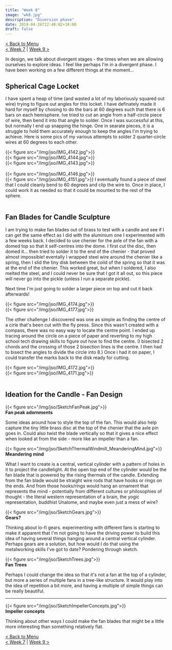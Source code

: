 ```yaml
---
title: "Week 8"
image: "wk8.jpg"
description: "Diversion phase"
date: 2019-04-26T22:48:02+10:00
draft: false
---
```


[< Back to Menu](/jso/)  
[< Week 7](/jso/week07) | [Week 9 >](/jso/week09)

In design, we talk about divergent stages - the times when we are allowing ourselves to explore ideas.  I feel like perhaps I'm in a divergent phase.  I have been working on a few different things at the moment...


## Spherical Cage Locket

I have spent a heap of time (and wasted a lot of my laboriously squared out wire) trying to figure out angles for this locket.  I have definately made it hard for myself by chosing to do the bars at 60 degrees such that there is 6 bars on each hemisphere.  Ive tried to cut an angle from a half-circle piece of wire, then bend it into that angle to solder.  Once I was successful at this, but normally I end up snapping the hinge.  One in searate pieces, it is a struggle to hold them accurately enough to keep the angles I'm trying to achieve.  Here is some pics of my various attempts to solder 2 quarter-circle wires at 60 degrees to each other.

<div class="row">
    <div class="4u 12u$(medium)">
        {{< figure src="/img/jso/IMG_4142.jpg">}}
    </div>
    <div class="4u 12u$(medium)">
        {{< figure src="/img/jso/IMG_4144.jpg">}}
    </div>
    <div class="4u 12u$(medium)">
        {{< figure src="/img/jso/IMG_4143.jpg">}}
    </div>
</div>

<br>
<div class="row">
    <div class="6u 12u$(medium)">
        {{< figure src="/img/jso/IMG_4146.jpg">}}
    </div>
    <div class="6u 12u$(medium)">
        {{< figure src="/img/jso/IMG_4151.jpg">}}
        I eventually found a piece of steel that I could cleanly bend to 60 degrees and clip the wire to.  Once in place, I could work it as needed so that it could be mounted to the rest of the sphere.
    </div>
</div>

<br>





## Fan Blades for Candle Sculpture

I am trying to make fan blades out of brass to test with a candle and see if I can get the same effect as I did with the aluminium one I experimented with a few weeks back.  I decided to use chenier for the axle of the fan with a domed top so that it self-centres into the dome.  I first cut the disc, then domed it... then tried to solder it to the end of the chenier - that proved almost impossible!  eventally I wrapped steel wire around the chenier like a spring, then I slid the tiny disk between the coild of the spring so that it was at the end of the chenier.  This worked great, but when I soldered, I also melted the steel, and I could never be sure that I got it all out, so this piece will never go into the pickle (unless I run a separate pickle).  

Next time I'm just going to solder a larger piece on top and cut it back afterwards!
<div class="row">
    <div class="6u 12u$(medium)">
        {{< figure src="/img/jso/IMG_4174.jpg">}}
    </div>
    <div class="6u 12u$(medium)">
        {{< figure src="/img/jso/IMG_4177.jpg">}}
    </div>
</div>

The other challenge I discovered was one as simple as finding the centre of a cirle that's been cut with the fly press.  Since this wasn't created with a compass, there was no easy way to locate the centre point.  I ended up tracing around the circle on a piece of paper and reverting to my high school tech drawing skills to figure out how to find the centre. (I bisected 2 chords and the crossing of those 2 bisection lines is the centre.  I then had to bisect the angles to divide the circle into 8.)  Once i had it on paper, I could transfer the marks back to the disk ready for cutting.

<div class="row">
    <div class="6u 12u$(medium)">
        {{< figure src="/img/jso/IMG_4172.jpg">}}
    </div>
    <div class="6u 12u$(medium)">
        {{< figure src="/img/jso/IMG_4171.jpg">}}
    </div>
</div>

<br>

## Ideation for the Candle - Fan Design

<div class="row">
    <div class="8u 12u$(medium)">
        {{< figure src="/img/jso/SketchFanPeak.jpg">}}
    </div>
    <div class="4u 12u$(medium)">
        <strong>Fan peak adornments</strong>
        <p>Some ideas around how to style the top of the fan.  This would also help capture the tiny little brass disc at the top of the chenier that the axle pin goes in.  Could also twist the blade vertically so that it gives a nice effect when looked at from the side - more like an impeller than a fan.</p>
    </div>
</div>
<div class="row">
    <div class="8u 12u$(medium)">
        {{< figure src="/img/jso/SketchThermalWindmill_MeanderingMind.jpg">}}
    </div>
    <div class="4u 12u$(medium)">
        <strong>Meandering mind</strong>
        <p>What I want to create is a central, vertical cylinder with a pattern of holes in it to project the candlelight.  At the open top end of the cylinder would be the fan blade that is powered by the rising thermals of the candle.  Extending from the fan blade would be straight wire rods that have hooks or rings on the ends.  And from those hooks/rings would hang an ornament that represents the mind - potentially from different cultures or philosophies of thought - the literal western representation of a brain, the yogic representation, buddhist Unalome, and maybe even just a mess of wire?</p>
    </div>
</div>
<div class="row">
    <div class="8u 12u$(medium)">
        {{< figure src="/img/jso/SketchGears.jpg">}}
    </div>
    <div class="4u 12u$(medium)">
        <strong>Gears?</strong>
        <p>Thinking about lo-fi gears.  experimenting with different fans is starting to make it apparent that I'm not going to have the driving power to build this idea of having several things hanging around a central vertical cylinder.  Perhaps gears are a solution, but how would I do that using the metalworking skills I've got to date?  Pondering through sketch.</p>
    </div>
</div>
<div class="row">
    <div class="8u 12u$(medium)">
        {{< figure src="/img/jso/SketchTrees.jpg">}}
    </div>
    <div class="4u 12u$(medium)">
        <strong>Fan Trees</strong>
        <p>Perhaps I could change the idea so that it's not a fan at the top of a cylinder, but more a series of multiple fans in a tree-like structure.  It would play into the idea of repetition a bit more, and having a multiple of simple things can be really beautiful.</p>
    </div>
</div>

---

<div class="row">
    <div class="8u 12u$(medium)">
        {{< figure src="/img/jso/SketchImpellerConcepts.jpg">}}
    </div>
    <div class="4u 12u$(medium)">
        <strong>Impeller concepts</strong>
        <p>Thinking about other ways I could make the fan blades that might be a little more interesting than something relatively flat.</p>
    </div>
</div>


[< Back to Menu](/jso/)  
[< Week 7](/jso/week07) | [Week 9 >](/jso/week09)

